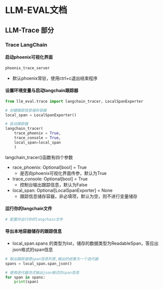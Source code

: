 # LLM-EVAL文档

## LLM-Trace 部分

### Trace LangChain

#### 启动phoenix可视化界面

```bash
phoenix_trace_server
```

- 默认phoenix常驻，使用ctrl+c退出结束程序

#### 设置环境变量与启动langchain跟踪器

```python
from llm_eval.trace import langchain_tracer, LocalSpanExporter

# 创建跟踪信息储存容器
local_span = LocalSpanExporter()

# 启动跟踪器
langchain_tracer(
    trace_phoenix = True,
    trace_console = True,
    local_span=local_span
    )
```
langchain_tracer()函数有四个参数
- race_phoenix: Optional[bool] = True
  - 是否向phoenix可视化界面传参，默认为True
- trace_console: Optional[bool] = True
  - 控制台输出跟踪信息，默认为False
- local_span: Optional[LocalSpanExporter] = None
  - 跟踪信息储存容器，非必填项，默认为空，则不进行变量储存


#### 运行你的langchain文件
 
```python
# 配置并运行你的langchain文件
```

#### 导出本地容器储存的跟踪信息

- local_span.spans 的类型为list，储存的数据类型为ReadableSpan，答应出json格式的span信息

```python
# 取出跟踪道德span信息列表,输出的结果为一个迭代器
spans = local_span.span_json()

# 使用迭代器流式输出json格式的span信息
for span in spans:
    print(span)
```

